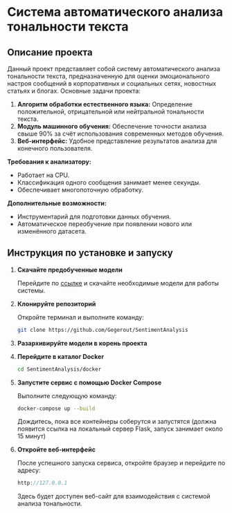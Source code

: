 # Система автоматического анализа тональности текста

## Описание проекта

Данный проект представляет собой систему автоматического анализа тональности текста, предназначенную для оценки
эмоционального настроя сообщений в корпоративных и социальных сетях, новостных статьях и блогах. Основные задачи
проекта:

1. **Алгоритм обработки естественного языка:** Определение положительной, отрицательной или нейтральной тональности
   текста.
2. **Модуль машинного обучения:** Обеспечение точности анализа свыше 90% за счёт использования современных методов
   обучения.
3. **Веб-интерфейс:** Удобное представление результатов анализа для конечного пользователя.

**Требования к анализатору:**

- Работает на CPU.
- Классификация одного сообщения занимает менее секунды.
- Обеспечивает многопоточную обработку.

**Дополнительные возможности:**

- Инструментарий для подготовки данных обучения.
- Автоматическое переобучение при появлении нового или изменённого датасета.

## Инструкция по установке и запуску

1. **Скачайте предобученные модели**

   Перейдите по [ссылке](#https://drive.google.com/file/d/13pZ7cee6WoCU9NIa9niLAyJL58_AH2NX/view?usp=sharing) и скачайте
   необходимые модели для работы системы.

2. **Клонируйте репозиторий**

   Откройте терминал и выполните команду:
   ```bash
   git clone https://github.com/Gegerout/SentimentAnalysis
   ```

3. **Разархивируйте модели в корень проекта**
4. **Перейдите в каталог Docker**

   ```bash
   cd SentimentAnalysis/docker
   ```

5. **Запустите сервис с помощью Docker Compose**

   Выполните следующую команду:
   ```bash
   docker-compose up --build
   ```
   Дождитесь, пока все контейнеры соберутся и запустятся (должна появится ссылка на локальный сервер Flask, запуск
   занимает около 15 минут)

6. **Откройте веб-интерфейс**

   После успешного запуска сервиса, откройте браузер и перейдите по адресу:

   ```cpp
   http://127.0.0.1
   ```
   Здесь будет доступен веб-сайт для взаимодействия с системой анализа тональности.

